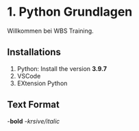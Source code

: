 










# 1. Python Grundlagen

Willkommen bei WBS Training.

## Installations
1. Python: Install the version **3.9.7**
2. VSCode
3. EXtension Python 


## Text Format
-**bold**
-*krsive/italic*

